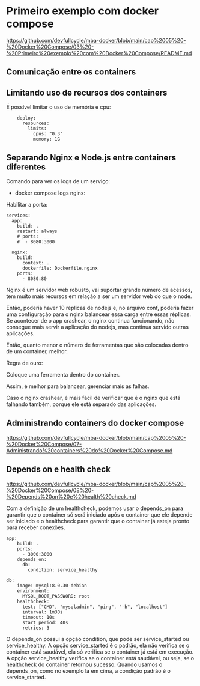 # Primeiro exemplo com docker compose

https://github.com/devfullcycle/mba-docker/blob/main/cap%2005%20-%20Docker%20Compose/03%20-%20Primeiro%20exemplo%20com%20Docker%20Compose/README.md

## Comunicação entre os containers

## Limitando uso de recursos dos containers

É possível limitar o uso de memória e cpu:

```
    deploy:
      resources:
        limits:
          cpus: "0.3"
          memory: 1G
```

## Separando Nginx e Node.js entre containers diferentes

Comando para ver os logs de um serviço:

- docker compose logs nginx:

Habilitar a porta:

```
services:
  app:
    build: .
    restart: always
    # ports:
    #  - 8080:3000
```

```
  nginx:
    build:
      context: .
      dockerfile: Dockerfile.nginx
    ports:
      - 8080:80
```

Nginx é um servidor web robusto, vai suportar grande número de acessos, tem muito mais recursos em relação a ser um servidor web do que o node.

Então, poderia haver 10 réplicas de nodejs e, no arquivo conf, poderia fazer uma configuração para o nginx balancear essa carga entre essas réplicas. Se acontecer de o app crashear, o nginx continua funcionando, não consegue mais servir a aplicação do nodejs, mas continua servido outras aplicações. 

Então, quanto menor o número de ferramentas que são colocadas dentro de um container, melhor.

Regra de ouro:

Coloque uma ferramenta dentro do container.

Assim, é melhor para balancear, gerenciar mais as falhas. 

Caso o nginx crashear, é mais fácil de verificar que é o nginx que está falhando também, porque ele está separado das aplicações.

## Administrando containers do docker compose

https://github.com/devfullcycle/mba-docker/blob/main/cap%2005%20-%20Docker%20Compose/07-Administrando%20containers%20do%20Docker%20Compose.md

## Depends on e health check

https://github.com/devfullcycle/mba-docker/blob/main/cap%2005%20-%20Docker%20Compose/08%20-%20Depends%20on%20e%20health%20check.md

Com a definição de um healthcheck, podemos usar o depends_on para garantir que o container só será iniciado após o container que ele depende ser iniciado e o healthcheck para garantir que o container já esteja pronto para receber conexões.

```
app:
    build: .
    ports:
      - 3000:3000
    depends_on:
      db:
        condition: service_healthy
```

```
db:
    image: mysql:8.0.30-debian
    environment:
      MYSQL_ROOT_PASSWORD: root
    healthcheck:
      test: ["CMD", "mysqladmin", "ping", "-h", "localhost"]
      interval: 1m30s
      timeout: 10s
      start_period: 40s
      retries: 3
```

O depends_on possui a opção condition, que pode ser service_started ou service_healthy. A opção service_started é o padrão, ela não verifica se o container está saudável, ela só verifica se o container já está em execução. A opção service_healthy verifica se o container está saudável, ou seja, se o healthcheck do container retornou sucesso. Quando usamos o depends_on, como no exemplo lá em cima, a condição padrão é o service_started.